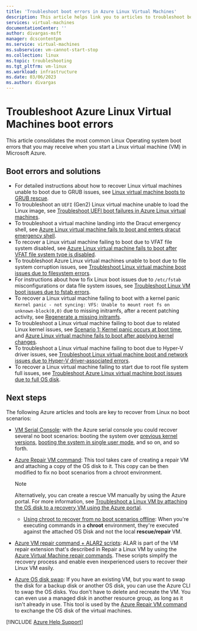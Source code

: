 ```yaml
---
title: 'Troubleshoot boot errors in Azure Linux Virtual Machines'
description: This article helps link you to articles to troubleshoot boot errors in Azure Linux Virtual Machines.
services: virtual-machines
documentationCenter: ''
author: divargas-msft
manager: dcscontentpm
ms.service: virtual-machines
ms.subservice: vm-cannot-start-stop
ms.collection: linux
ms.topic: troubleshooting
ms.tgt_pltfrm: vm-linux
ms.workload: infrastructure
ms.date: 03/06/2023
ms.author: divargas
---
```


# Troubleshoot Azure Linux Virtual Machines boot errors

This article consolidates the most common Linux Operating system boot errors that you may receive when you start a Linux virtual machine (VM) in Microsoft Azure.

## Boot errors and solutions

* For detailed instructions about how to recover Linux virtual machines unable to boot due to GRUB issues, see [Linux virtual machine boots to GRUB rescue](troubleshoot-vm-boot-error.md).
* To troubleshoot an `UEFI` (Gen2) Linux virtual machine unable to load the Linux image, see [Troubleshoot UEFI boot failures in Azure Linux virtual machines](/troubleshoot/azure/virtual-machines/azure-linux-vm-uefi-boot-failures).
* To troubleshoot a virtual machine landing into the Dracut emergency shell, see [Azure Linux virtual machine fails to boot and enters dracut emergency shell](/troubleshoot/azure/virtual-machines/linux-no-boot-dracut).
* To recover a Linux virtual machine failing to boot due to VFAT file system disabled, see [Azure Linux virtual machine fails to boot after VFAT file system type is disabled](/troubleshoot/azure/virtual-machines/vfat-disabled-boot-issues).
* To troubleshoot Azure Linux virtual machines unable to boot due to file system corruption issues, see [Troubleshoot Linux virtual machine boot issues due to filesystem errors](/troubleshoot/azure/virtual-machines/linux-recovery-cannot-start-file-system-errors).
* For instructions about how to fix Linux boot issues due to `/etc/fstab` misconfigurations or data file system issues, see [Troubleshoot Linux VM boot issues due to fstab errors](/troubleshoot/azure/virtual-machines/linux-virtual-machine-cannot-start-fstab-errors).
* To recover a Linux virtual machine failing to boot with a kernel panic `Kernel panic - not syncing: VFS: Unable to mount root fs on unknown-block(0,0)` due to missing initramfs, after a recent patching activity, see [Regenerate a missing initramfs](/troubleshoot/azure/virtual-machines/kernel-related-boot-issues#missing-initramfs).
* To troubleshoot a Linux virtual machine failing to boot due to related Linux kernel issues, see [Scenario 1: Kernel panic occurs at boot time](/troubleshoot/azure/virtual-machines/linux-kernel-panic-troubleshooting#scenario-1-kernel-panic-occurs-at-boot-time), and [Azure Linux virtual machine fails to boot after applying kernel changes](/troubleshoot/azure/virtual-machines/kernel-related-boot-issues).
* To troubleshoot a Linux virtual machine failing to boot due to Hyper-V driver issues, see [Troubleshoot Linux virtual machine boot and network issues due to Hyper-V driver-associated errors](/troubleshoot/azure/virtual-machines/linux-hyperv-issue).
* To recover a Linux virtual machine failing to start due to root file system full issues, see [Troubleshoot Azure Linux virtual machine boot issues due to full OS disk](/troubleshoot/azure/virtual-machines/linux-fulldisk-boot-error).

## Next steps

The following Azure articles and tools are key to recover from Linux no boot scenarios:

* [VM Serial Console](serial-console-linux.md): with the Azure serial console you could recover several no boot scenarios: booting the system over [previous kernel versions](/troubleshoot/azure/virtual-machines/kernel-related-boot-issues#bootingup-differentkernel), [booting the system in single user mode](/troubleshoot/azure/virtual-machines/serial-console-grub-single-user-mode), and so on, and so forth.
* [Azure Repair VM command](repair-linux-vm-using-azure-virtual-machine-repair-commands.md): This tool takes care of creating a repair VM and attaching a copy of the OS disk to it. This copy can be then modified to fix no boot scenarios from a chroot environment.

    > [!NOTE]
    > Alternatively, you can create a rescue VM manually by using the Azure portal. For more information, see [Troubleshoot a Linux VM by attaching the OS disk to a recovery VM using the Azure portal](/troubleshoot/azure/virtual-machines/troubleshoot-recovery-disks-portal-linux).

    * [Using chroot to recover from no boot scenarios offline](/troubleshoot/azure/virtual-machines/chroot-environment-linux): When you're executing commands in a **chroot** environment, they're executed against the attached OS Disk and not the local **rescue/repair** VM.
* [Azure VM repair command + ALAR2 scripts](/troubleshoot/azure/virtual-machines/repair-linux-vm-using-alar): ALAR is part of the VM repair extension that's described in Repair a Linux VM by using the [Azure Virtual Machine repair commands](repair-linux-vm-using-azure-virtual-machine-repair-commands.md). These scripts simplify the recovery process and enable even inexperienced users to recover their Linux VM easily.
* [Azure OS disk swap](/azure/virtual-machines/linux/os-disk-swap): If you have an existing VM, but you want to swap the disk for a backup disk or another OS disk, you can use the Azure CLI to swap the OS disks. You don't have to delete and recreate the VM. You can even use a managed disk in another resource group, as long as it isn't already in use. This tool is used by the [Azure Repair VM command](repair-linux-vm-using-azure-virtual-machine-repair-commands.md) to exchange the OS disk of the virtual machines.

[!INCLUDE [Azure Help Support](../../includes/azure-help-support.md)]
